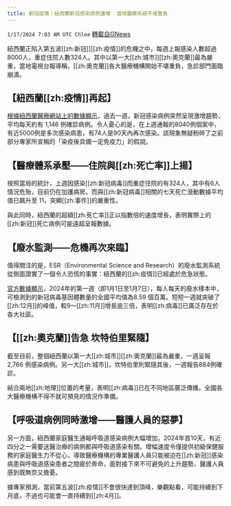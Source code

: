 ```yaml
---
title: 新冠疫情｜紐西蘭新冠感染病例激增  當地醫療系統不堪重負
---
```

`1/17/2024 7:03 AM UTC Chloe` [轉載自GNews](https://gnews.org/articles/2227402)

紐西蘭正陷入第五波[[zh:新冠]][[zh:疫情]]的危機之中，每週上報感染人數超過8000人，重症住院人數324人。其中以第一大[[zh:城市]][[zh:奧克蘭]]最為嚴重，當地電視台報導稱，[[zh:奧克蘭]]各大醫療機構開始不堪重負，急診部門面臨崩潰。

  


## 【紐西蘭[[zh:疫情]]再起】

  

[根據紐西蘭醫療網站上的數據顯示](https://www.tewhatuora.govt.nz/our-health-system/data-and-statistics/covid-19-data/covid-19-current-cases/)，過去一週，新冠感染病例突然呈現激增趨勢，平均每天約有 1,146 例確診病例。令人憂心的是，在上週通報的8040例個案中，有近5000例是多次感染病患，有74人是90天內再次感染。該現象無疑粉碎了之前部分專家所宣稱的「染疫後具備一定免疫力」的假說。

  


## 【醫療體系承壓——住院與[[zh:死亡率]]上揚】

  

按照當局的統計，上週因感染[[zh:新冠病毒]]而重症住院的有324人，其中有6人情況危殆，目前仍在加護病房。而與[[zh:新冠病毒]]相關的七天死亡滾動數據平均值已飆升至 11，突顯[[zh:事件]]的嚴重性。

  

與此同時，紐西蘭的超額[[zh:死亡率]]正以指數倍的速度增長，表明實際上的[[zh:新冠]]死亡病例可能遠超呈報數據。

  


## 【廢水監測——危機再次來臨】

  

值得關注的是，ESR（Environmental Science and Research）的廢水監測系統從側面證實了一個令人恐慌的事實：紐西蘭的[[zh:疫情]]已經處於危急狀態。

  

[官方數據顯示](https://esr-cri.shinyapps.io/wastewater/#region=Wellington&log_or_linear=linear&period=twelveMonthsButton)，2024年的第一週（即1月1日至1月7日），每人每天的廢水樣本中，可檢測到的新冠病毒基因體數量的全國平均值為8.59 個百萬。短短一週就突破了[[zh:12月]]的峰值，較9～[[zh:11月]]增長逾三倍，表明[[zh:病毒]]已廣泛存在於各大社區。

  


## 【[[zh:奧克蘭]]告急  坎特伯里緊隨】

  

截至目前，整個紐西蘭以第一大[[zh:城市]][[zh:奧克蘭]]最為嚴重，一週呈報 2,766 例感染病例。另一大[[zh:城市]]，坎特伯里則緊隨其後，一週報告884例確診。

  

結合兩地[[zh:地理]]位置的考量，表明[[zh:病毒]]已在不同地區廣泛傳播。全國各大醫療機構不得不就可預見的情況作準備。

  


## 【呼吸道病例同時激增——醫護人員的惡夢】

  

另一方面，紐西蘭家庭醫生通報呼吸道感染病例大幅增加，2024年首10天，有近四分之一需要送醫治療的病例都與呼吸道感染有關。增幅速度令僅提供初級保健服務的家庭醫生力不從心，導致醫療機構的專業醫護人員只能被迫在[[zh:新冠]]感染病患與呼吸道感染患者之間疲於奔命，面對接下來不可避免的上升趨勢，醫護人員感到既無奈又擔憂。

  

據專家預測，當前第五波[[zh:疫情]]不會很快達到頂峰，樂觀點看，可能持續到下月底，不過也可能會一直持續到[[zh:4月]]。

